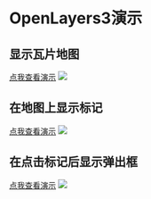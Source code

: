 # OpenLayers3演示

## 显示瓦片地图
[点我查看演示](https://mgsky1.github.io/OpenLayers3Demo/showMap/index.html)
![](http://xxx.fishc.com/album/201805/03/202734emw1x1pwlytizawx.png)

## 在地图上显示标记
[点我查看演示](https://mgsky1.github.io/OpenLayers3Demo/showMarkerOnMap/index.html)
![](http://xxx.fishc.com/album/201805/03/202930xwg6a90zlv2xgv9g.png)

## 在点击标记后显示弹出框
[点我查看演示](https://mgsky1.github.io/OpenLayers3Demo/showPopupWhenClickOnMarker/index.html)
![](http://xxx.fishc.com/album/201805/03/203123wz33g6esyh33d0qg.png)
